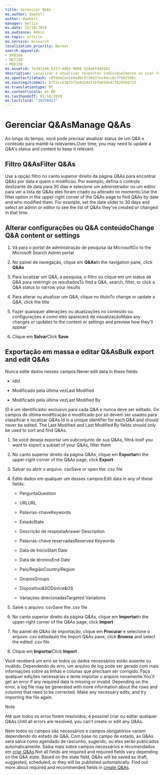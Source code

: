 ```yaml
---
title: Gerenciar Q&As
ms.author: dawholl
author: dawholl
manager: kellis
ms.date: 12/18/2018
ms.audience: Admin
ms.topic: article
ms.service: mssearch
localization_priority: Normal
search.appverid:
- BFB160
- MET150
- MOE150
ms.assetid: 7e3432e6-5317-4d63-90b0-52da6fddd343
description: Localizar e atualizar respostas individualmente ou usar ferramentas do Microsoft Search disponíveis para editá-los ao mesmo tempo
ms.openlocfilehash: c0f6b42aa1e0ad8c4736d37ec4dcc8cff6025dbc
ms.sourcegitcommit: bf52cc63b75f2e0324a716fe65da47702956b722
ms.translationtype: MT
ms.contentlocale: pt-BR
ms.lasthandoff: 01/18/2019
ms.locfileid: "29378413"
---
```

# <a name="manage-qas"></a><span data-ttu-id="ddcdc-103">Gerenciar Q&As</span><span class="sxs-lookup"><span data-stu-id="ddcdc-103">Manage Q&As</span></span>

<span data-ttu-id="ddcdc-104">Ao longo do tempo, você pode precisar atualizar status de um Q&A e conteúdo para mantê-la relevantes.</span><span class="sxs-lookup"><span data-stu-id="ddcdc-104">Over time, you may need to update a Q&A's status and content to keep it relevant.</span></span>
  
## <a name="filter-qas"></a><span data-ttu-id="ddcdc-105">Filtro Q&As</span><span class="sxs-lookup"><span data-stu-id="ddcdc-105">Filter Q&As</span></span>

<span data-ttu-id="ddcdc-p101">Use a opção filtro no canto superior direito da página Q&As para encontrar Q&As por data e quem o modificou. Por exemplo, defina o controle deslizante de data para 30 dias e selecione um administrador ou um editor para ver a lista de Q&As eles foram criado ou alterado no momento.</span><span class="sxs-lookup"><span data-stu-id="ddcdc-p101">Use the filter option in the upper-right corner of the Q&As page to find Q&As by date and who modified them. For example, set the date slider to 30 days and select an admin or editor to see the list of Q&As they've created or changed in that time.</span></span>
  
## <a name="change-qa-content-or-settings"></a><span data-ttu-id="ddcdc-108">Alterar configurações ou Q&A conteúdo</span><span class="sxs-lookup"><span data-stu-id="ddcdc-108">Change Q&A content or settings</span></span>

1. <span data-ttu-id="ddcdc-109">Vá para o portal de administração de pesquisa da Microsoft</span><span class="sxs-lookup"><span data-stu-id="ddcdc-109">Go to the Microsoft Search Admin portal</span></span>
    
2. <span data-ttu-id="ddcdc-110">No painel de navegação, clique em **Q&As**</span><span class="sxs-lookup"><span data-stu-id="ddcdc-110">In the navigation pane, click **Q&As**</span></span>
    
3. <span data-ttu-id="ddcdc-111">Para localizar um Q&A, a pesquisa, o filtro ou clique em um status de Q&A para restringir os resultados</span><span class="sxs-lookup"><span data-stu-id="ddcdc-111">To find a Q&A, search, filter, or click a Q&A status to narrow your results</span></span>
    
4. <span data-ttu-id="ddcdc-112">Para alterar ou atualizar um Q&A, clique no título</span><span class="sxs-lookup"><span data-stu-id="ddcdc-112">To change or update a Q&A, click the title</span></span>
    
5. <span data-ttu-id="ddcdc-113">Fazer quaisquer alterações ou atualizações no conteúdo ou configurações e como eles aparecerá de visualização</span><span class="sxs-lookup"><span data-stu-id="ddcdc-113">Make any changes or updates to the content or settings and preview how they'll appear</span></span>
    
6. <span data-ttu-id="ddcdc-114">Clique em **Salvar**</span><span class="sxs-lookup"><span data-stu-id="ddcdc-114">Click **Save**</span></span>
    
## <a name="bulk-export-and-edit-qas"></a><span data-ttu-id="ddcdc-115">Exportação em massa e editar Q&As</span><span class="sxs-lookup"><span data-stu-id="ddcdc-115">Bulk export and edit Q&As</span></span>

<span data-ttu-id="ddcdc-116">Nunca edite dados nesses campos:</span><span class="sxs-lookup"><span data-stu-id="ddcdc-116">Never edit data in these fields:</span></span>
  
- <span data-ttu-id="ddcdc-117">Id</span><span class="sxs-lookup"><span data-stu-id="ddcdc-117">Id</span></span>
    
- <span data-ttu-id="ddcdc-118">Modificado pela última vez</span><span class="sxs-lookup"><span data-stu-id="ddcdc-118">Last Modified</span></span>
    
- <span data-ttu-id="ddcdc-119">Modificado pela última vez</span><span class="sxs-lookup"><span data-stu-id="ddcdc-119">Last Modified By</span></span>
    
<span data-ttu-id="ddcdc-p102">ID é um identificador exclusivo para cada Q&A e nunca deve ser editado. Os campos de última modificação e modificado por só devem ser usados para classificar e localizar Q&As.</span><span class="sxs-lookup"><span data-stu-id="ddcdc-p102">Id is a unique identifier for each Q&A and should never be edited. The Last Modified and Last Modified By fields should only be used to sort and find Q&As.</span></span>
  
1. <span data-ttu-id="ddcdc-122">Se você deseja exportar um subconjunto de sua Q&As, filtrá-los</span><span class="sxs-lookup"><span data-stu-id="ddcdc-122">If you want to export a subset of your Q&As, filter them</span></span>
    
2. <span data-ttu-id="ddcdc-123">No canto superior direito da página Q&As, clique em **Exportar**</span><span class="sxs-lookup"><span data-stu-id="ddcdc-123">In the upper-right corner of the Q&As page, click **Export**</span></span>
    
3. <span data-ttu-id="ddcdc-124">Salvar ou abrir o arquivo. csv</span><span class="sxs-lookup"><span data-stu-id="ddcdc-124">Save or open the .csv file</span></span>
    
4. <span data-ttu-id="ddcdc-125">Edite dados em qualquer um desses campos:</span><span class="sxs-lookup"><span data-stu-id="ddcdc-125">Edit data in any of these fields:</span></span>
    
   - <span data-ttu-id="ddcdc-126">Pergunta</span><span class="sxs-lookup"><span data-stu-id="ddcdc-126">Question</span></span>
    
   - <span data-ttu-id="ddcdc-127">URL</span><span class="sxs-lookup"><span data-stu-id="ddcdc-127">URL</span></span>
      
   - <span data-ttu-id="ddcdc-128">Palavras-chave</span><span class="sxs-lookup"><span data-stu-id="ddcdc-128">Keywords</span></span>
    
   - <span data-ttu-id="ddcdc-129">Estado</span><span class="sxs-lookup"><span data-stu-id="ddcdc-129">State</span></span>
    
   - <span data-ttu-id="ddcdc-130">Descrição de resposta</span><span class="sxs-lookup"><span data-stu-id="ddcdc-130">Answer Description</span></span>
    
   - <span data-ttu-id="ddcdc-131">Palavras-chave reservadas</span><span class="sxs-lookup"><span data-stu-id="ddcdc-131">Reserved Keywords</span></span>
    
   - <span data-ttu-id="ddcdc-132">Data de Início</span><span class="sxs-lookup"><span data-stu-id="ddcdc-132">Start Date</span></span>
    
   - <span data-ttu-id="ddcdc-133">Data de término</span><span class="sxs-lookup"><span data-stu-id="ddcdc-133">End Date</span></span>
    
   - <span data-ttu-id="ddcdc-134">País/Região</span><span class="sxs-lookup"><span data-stu-id="ddcdc-134">Country/Region</span></span>
    
   - <span data-ttu-id="ddcdc-135">Grupos</span><span class="sxs-lookup"><span data-stu-id="ddcdc-135">Groups</span></span>
    
   - <span data-ttu-id="ddcdc-136">Dispositivo&amp;SO</span><span class="sxs-lookup"><span data-stu-id="ddcdc-136">Device&amp;OS</span></span>
    
   - <span data-ttu-id="ddcdc-137">Variações direcionadas</span><span class="sxs-lookup"><span data-stu-id="ddcdc-137">Targeted Variations</span></span>
    
5. <span data-ttu-id="ddcdc-138">Salve o arquivo. csv</span><span class="sxs-lookup"><span data-stu-id="ddcdc-138">Save the .csv file</span></span>
    
6. <span data-ttu-id="ddcdc-139">No canto superior direito da página Q&As, clique em **Importar**</span><span class="sxs-lookup"><span data-stu-id="ddcdc-139">In the upper-right corner of the Q&As page, click **Import**</span></span>
    
7. <span data-ttu-id="ddcdc-140">No painel de Q&As de importação, clique em **Procurar** e selecione o arquivo. csv editadas</span><span class="sxs-lookup"><span data-stu-id="ddcdc-140">In the Import Q&As pane, click **Browse** and select the edited .csv file</span></span> 
    
8. <span data-ttu-id="ddcdc-141">Clique em **Importar**</span><span class="sxs-lookup"><span data-stu-id="ddcdc-141">Click **Import**</span></span>
    
<span data-ttu-id="ddcdc-p103">Você receberá um erro se todos os dados necessários estão ausente ou inválido. Dependendo do erro, um arquivo de log pode ser gerado com mais informações sobre as linhas e colunas que precisam ser corrigido. Faça qualquer edições necessárias e tente importar o arquivo novamente.</span><span class="sxs-lookup"><span data-stu-id="ddcdc-p103">You'll get an error if any required data is missing or invalid. Depending on the error, a log file may be generated with more information about the rows and columns that need to be corrected. Make any necessary edits, and try importing the file again.</span></span>
  
> [!NOTE]
> <span data-ttu-id="ddcdc-145">Até que todos os erros forem resolvidos, é possível criar ou editar qualquer Q&As.</span><span class="sxs-lookup"><span data-stu-id="ddcdc-145">Until all errors are resolved, you can't create or edit any Q&As.</span></span> 
  
<span data-ttu-id="ddcdc-p104">Nem todos os campos são necessários e campos obrigatórios variam dependendo do estado de Q&A. Com base no campo de estado, as Q&As será salva como agendado de rascunho, sugerido, ou eles serão publicados automaticamente. Saiba mais sobre campos necessários e recomendados em [criar Q&As](create-qas.md).</span><span class="sxs-lookup"><span data-stu-id="ddcdc-p104">Not all fields are required and required fields vary depending on the Q&A state. Based on the state field, Q&As will be saved as draft, suggested, scheduled, or they will be published automatically. Find out more about required and recommended fields in [create Q&As](create-qas.md).</span></span>

  

